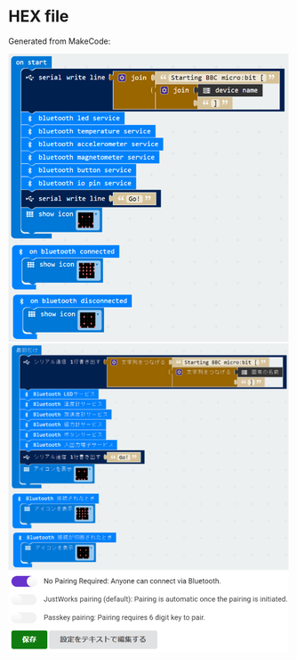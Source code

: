 # HEX file

Generated from MakeCode:

<img alt="makecode_EN" src="https://github.com/memakura/s2microbit-ble/raw/master/00microbit/makecode_EN.png" width="700">

<img alt="makecode_JA" src="https://github.com/memakura/s2microbit-ble/raw/master/00microbit/makecode_JA.png" width="800">

<img alt="pairing_setting" src="https://github.com/memakura/s2microbit-ble/raw/master/00microbit/pairing_setting.png" width="700">